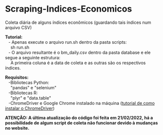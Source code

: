 # Scraping-Indices-Economicos
Coleta diária de alguns índices econômicos (guardando tais índices num arquivo CSV)

**Tutorial:** <br />
 &ensp;   - Apenas execute o arquivo run.sh dentro da pasta scripts:<br />
   &emsp;       sh run.sh<br />
 &ensp;  - O arquivo resultante é o bm_daily.csv dentro da pasta database e ele segue a seguinte estrutura:<br />
  &emsp;        A primeira coluna é a data de coleta e as outras são os respectivos índices.<br />

**Requisitos:**<br />
  &ensp;   -Bibliotecas Python:<br />
       &emsp;      "pandas" e "selenium"<br />
  &ensp;   -Bibliotecas R:<br />
       &emsp;      "plyr" e "data.table"<br />
  &ensp;   -ChromeDriver e Google Chrome instalado na máquina ([tutorial de como instalar o ChromeDriver](https://chromedriver.chromium.org/getting-started))<br />


 **ATENÇÃO: A última atualização do código foi feita em 21/02/2022, há a possibilidade de algum script de coleta não funcionar devido à mudanças no website.**
